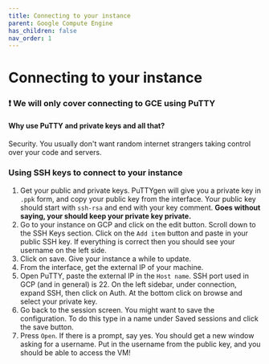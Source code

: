 ```yaml
---
title: Connecting to your instance
parent: Google Compute Engine
has_children: false
nav_order: 1
---
```


# Connecting to your instance

### ❗ We will only cover connecting to GCE using PuTTY

#### Why use PuTTY and private keys and all that?

Security. You usually don't want random internet strangers taking control over your code and servers.

### Using SSH keys to connect to your instance

1. Get your public and private keys. PuTTYgen will give you a private key in `.ppk` form, and copy your public key from the interface. Your public key should start with `ssh-rsa` and end with your key comment. **Goes without saying, your should keep your private key private.**
2. Go to your instance on GCP and click on the edit button. Scroll down to the SSH Keys section. Click on the `Add item` button and paste in your public SSH key. If everything is correct then you should see your username on the left side.
3. Click on save. Give your instance a while to update.
4. From the interface, get the external IP of your machine.
5. Open PuTTY, paste the external IP in the `Host name`. SSH port used in GCP (and in general) is 22. On the left sidebar, under connection, expand SSH, then click on Auth. At the bottom click on browse and select your private key.
6. Go back to the session screen. You might want to save the configuration. To do this type in a name under Saved sessions and click the save button.
7. Press `Open`. If there is a prompt, say yes. You should get a new window asking for a username. Put in the username from the public key, and you should be able to access the VM!
